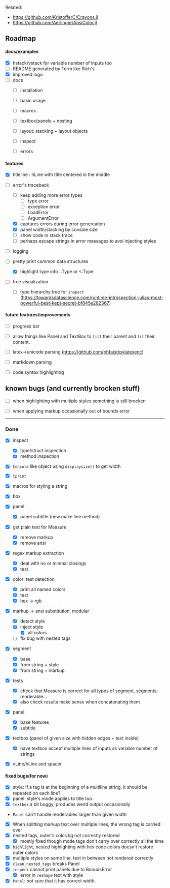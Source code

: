 
Related:
- https://github.com/KristofferC/Crayons.jl
- https://github.com/Aerlinger/AnsiColor.jl


## Roadmap

#### docs/examples
- [x] hstack/vstack for variable number of inputs too
- [ ] README generated by Term like Rich's
- [x] improved logo
- [ ] docs
  - [ ] installation
  - [ ] basic usage
  - [ ] macros
  - [ ] textbox/panels + nesting
  - [ ] layout: stacking + layout objects
  - [ ] inspect
  - [ ] errors


#### features
- [x] titleline : hLine with title centered in the middle

- [ ] error's traceback
  - [ ] keep adding more error types
    - [ ]  type error
    - [ ]  exception error
    - [ ] LoadError
    - [ ] ArgumentError
  - [x] captures errors during error genereation
  - [x] panel width/stacking by console size
  - [ ] show code in stack trace
  - [ ] perhaps escape strings in error messages to avoi injecting styles
- [ ] logging
- [ ] pretty print common data structures
  - [x] highlight type info ::Type or <:Type
- [ ] tree visualization
    - [ ] type hierarchy tree for `inspect` (https://towardsdatascience.com/runtime-introspection-julias-most-powerful-best-kept-secret-bf845e282367)
  

#### future features/improvements
- [ ] progress bar
- [ ] allow things like Panel and TextBox to `fill` their parent and `fit` their content.

- [ ] latex->unicode parsing (https://github.com/phfaist/pylatexenc)
- [ ] markdown parsing
- [ ] code syntax highlighting

## known bugs (and currently brocken stuff)
- [ ] when highlighting with multiple styles something is still brocken
- [ ] when applying markup occasionally out of bounds error



--------------

### Done
- [x] inspect
  - [x] type/struct inspection
  - [x] method inspection
- [x] `Console` like object using `displaysize()` to get width

- [x] `tprint`
- [x] macros for styling a string

- [x] box
- [x] panel
  - [x] panel subtitle (new make line method)

- [x] get plain text for Measure
  - [x] remove markup
  - [x] remove ansi
  
- [x] regex markup extraction
  - [x] deal with no or minmal closings
  - [x] test

- [x] color: test detection
  - [x] print all named colors
  - [x] test
  - [x] hex -> rgb

- [x] markup -> ansi substitution, modular
  - [x] detect style
  - [x] inject style
    - [x] all colors
  - [ ] fix bug with nested tags
  
- [x] segment
  - [x] base
  - [x] from string + style
  - [x] from string + markup

- [x] tests
  - [x] check that Measure is correct for all types of segment, segments, renderable...
  - [x] also check results make sense when concatenating them

- [x] panel
  - [x] base features
  - [x] subtitle
  
- [x] textbox (panel of given size with hidden edges + text inside)
  - [x] have textbox accept multiple lines of inputs as variable number of strings
- [x] vLine/hLine and spacer

#### fixed bugs(for now)
- [x] style: if a tag is at the beginning of a multiline string, it should be repeated on each line?
- [x] panel: style's mode applies to title too.
- [x] `textbox` a bit buggy, produces weird output occasionally
- `Panel` can't handle renderables larger than given width
- [x] When splitting markup text over multiple lines,  the wrong tag is carried over
- [x] nested tags, outer's color/bg not correctly restored
  - [x] mostly fixed though mode tags don't carry over correctly all the time
- [x] `highlight`, nested highlighting with hex code colors doesn't restore outer colors
- [x] multiple styles on same line, text in between not rendered correctly
- [x] `clean_nested_tags` breaks Panel
- [x] `inspect` cannot print panels due to BonudsError
  - [x] error in `reshape` text with style
- [x] `Panel`: not sure that it has correct width